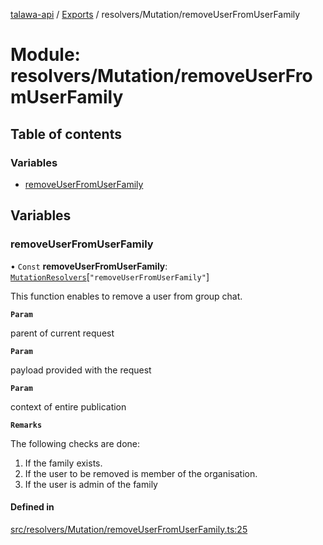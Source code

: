 [talawa-api](../README.md) / [Exports](../modules.md) / resolvers/Mutation/removeUserFromUserFamily

# Module: resolvers/Mutation/removeUserFromUserFamily

## Table of contents

### Variables

- [removeUserFromUserFamily](resolvers_Mutation_removeUserFromUserFamily.md#removeuserfromuserfamily)

## Variables

### removeUserFromUserFamily

• `Const` **removeUserFromUserFamily**: [`MutationResolvers`](types_generatedGraphQLTypes.md#mutationresolvers)[``"removeUserFromUserFamily"``]

This function enables to remove a user from group chat.

**`Param`**

parent of current request

**`Param`**

payload provided with the request

**`Param`**

context of entire publication

**`Remarks`**

The following checks are done:
1. If the family exists.
2. If the user to be removed is member of the organisation.
3. If the user is admin of the family

#### Defined in

[src/resolvers/Mutation/removeUserFromUserFamily.ts:25](https://github.com/adi790uu/talawa-api/blob/5146430/src/resolvers/Mutation/removeUserFromUserFamily.ts#L25)
